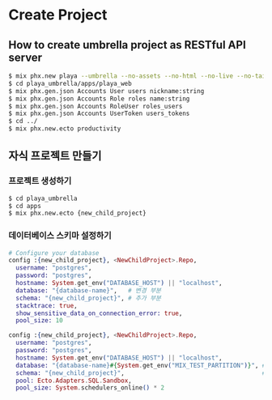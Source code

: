 # Create Project

## How to create umbrella project as RESTful API server

```bash
$ mix phx.new playa --umbrella --no-assets --no-html --no-live --no-tailwind --no-esbuild
$ cd playa_umbrella/apps/playa_web
$ mix phx.gen.json Accounts User users nickname:string
$ mix phx.gen.json Accounts Role roles name:string
$ mix phx.gen.json Accounts RoleUser roles_users
$ mix phx.gen.json Accounts UserToken users_tokens
$ cd ../
$ mix phx.new.ecto productivity
```

## 자식 프로젝트 만들기

### 프로젝트 생성하기

```bash
$ cd playa_umbrella
$ cd apps
$ mix phx.new.ecto {new_child_project}
```

### 데이터베이스 스키마 설정하기

```elixir file=/config/dev.exs
# Configure your database
config :{new_child_project}, <NewChildProject>.Repo,
  username: "postgres",
  password: "postgres",
  hostname: System.get_env("DATABASE_HOST") || "localhost",
  database: "{database-name}",   # 변경 부분
  schema: "{new_child_project}", # 추가 부분
  stacktrace: true,
  show_sensitive_data_on_connection_error: true,
  pool_size: 10
```

```elixir file=/config/test.exs
config :{new_child_project}, <NewChildProject>.Repo,
  username: "postgres",
  password: "postgres",
  hostname: System.get_env("DATABASE_HOST") || "localhost",
  database: "{database-name}#{System.get_env("MIX_TEST_PARTITION")}", # 변경 부분
  schema: "{new_child_project}",                                      # 추가 부분
  pool: Ecto.Adapters.SQL.Sandbox,
  pool_size: System.schedulers_online() * 2

```